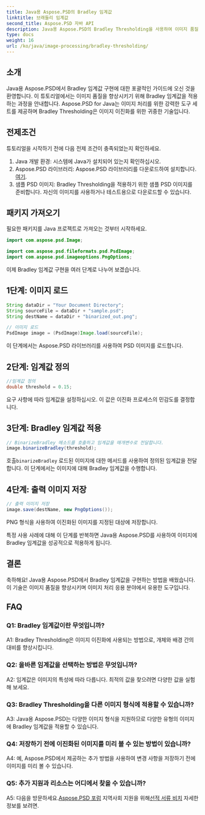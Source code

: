 ```yaml
---
title: Java용 Aspose.PSD의 Bradley 임계값
linktitle: 브래들리 임계값
second_title: Aspose.PSD 자바 API
description: Java용 Aspose.PSD의 Bradley Thresholding을 사용하여 이미지 품질을 향상합니다. 효과적인 이미지 이진화를 위한 단계별 가이드를 따르세요.
type: docs
weight: 16
url: /ko/java/image-processing/bradley-thresholding/
---
```

## 소개

Java용 Aspose.PSD에서 Bradley 임계값 구현에 대한 포괄적인 가이드에 오신 것을 환영합니다. 이 튜토리얼에서는 이미지 품질을 향상시키기 위해 Bradley 임계값을 적용하는 과정을 안내합니다. Aspose.PSD for Java는 이미지 처리를 위한 강력한 도구 세트를 제공하며 Bradley Thresholding은 이미지 이진화를 위한 귀중한 기술입니다.

## 전제조건

튜토리얼을 시작하기 전에 다음 전제 조건이 충족되었는지 확인하세요.

1. Java 개발 환경: 시스템에 Java가 설치되어 있는지 확인하십시오.
2.  Aspose.PSD 라이브러리: Aspose.PSD 라이브러리를 다운로드하여 설치합니다.[여기](https://releases.aspose.com/psd/java/).
3. 샘플 PSD 이미지: Bradley Thresholding을 적용하기 위한 샘플 PSD 이미지를 준비합니다. 자신의 이미지를 사용하거나 테스트용으로 다운로드할 수 있습니다.

## 패키지 가져오기

필요한 패키지를 Java 프로젝트로 가져오는 것부터 시작하세요.

```java
import com.aspose.psd.Image;

import com.aspose.psd.fileformats.psd.PsdImage;
import com.aspose.psd.imageoptions.PngOptions;
```

이제 Bradley 임계값 구현을 여러 단계로 나누어 보겠습니다.

## 1단계: 이미지 로드

```java
String dataDir = "Your Document Directory";
String sourceFile = dataDir + "sample.psd";
String destName = dataDir + "binarized_out.png";

// 이미지 로드
PsdImage image = (PsdImage)Image.load(sourceFile);
```

이 단계에서는 Aspose.PSD 라이브러리를 사용하여 PSD 이미지를 로드합니다.

## 2단계: 임계값 정의

```java
//임계값 정의
double threshold = 0.15;
```

요구 사항에 따라 임계값을 설정하십시오. 이 값은 이진화 프로세스의 민감도를 결정합니다.

## 3단계: Bradley 임계값 적용

```java
// BinarizeBradley 메소드를 호출하고 임계값을 매개변수로 전달합니다.
image.binarizeBradley(threshold);
```

 호출`binarizeBradley` 로드된 이미지에 대한 메서드를 사용하여 정의된 임계값을 전달합니다. 이 단계에서는 이미지에 대해 Bradley 임계값을 수행합니다.

## 4단계: 출력 이미지 저장

```java
// 출력 이미지 저장
image.save(destName, new PngOptions());
```

PNG 형식을 사용하여 이진화된 이미지를 지정된 대상에 저장합니다.

특정 사용 사례에 대해 이 단계를 반복하면 Java용 Aspose.PSD를 사용하여 이미지에 Bradley 임계값을 성공적으로 적용하게 됩니다.

## 결론

축하해요! Java용 Aspose.PSD에서 Bradley 임계값을 구현하는 방법을 배웠습니다. 이 기술은 이미지 품질을 향상시키며 이미지 처리 응용 분야에서 유용한 도구입니다.

## FAQ

### Q1: Bradley 임계값이란 무엇입니까?

A1: Bradley Thresholding은 이미지 이진화에 사용되는 방법으로, 개체와 배경 간의 대비를 향상시킵니다.

### Q2: 올바른 임계값을 선택하는 방법은 무엇입니까?

A2: 임계값은 이미지의 특성에 따라 다릅니다. 최적의 값을 찾으려면 다양한 값을 실험해 보세요.

### Q3: Bradley Thresholding을 다른 이미지 형식에 적용할 수 있습니까?

A3: Java용 Aspose.PSD는 다양한 이미지 형식을 지원하므로 다양한 유형의 이미지에 Bradley 임계값을 적용할 수 있습니다.

### Q4: 저장하기 전에 이진화된 이미지를 미리 볼 수 있는 방법이 있습니까?

A4: 예, Aspose.PSD에서 제공하는 추가 방법을 사용하여 변경 사항을 저장하기 전에 이미지를 미리 볼 수 있습니다.

### Q5: 추가 지원과 리소스는 어디에서 찾을 수 있습니까?

 A5: 다음을 방문하세요.[Aspose.PSD 포럼](https://forum.aspose.com/c/psd/34) 지역사회 지원을 위해[선적 서류 비치](https://reference.aspose.com/psd/java/) 자세한 정보를 보려면.